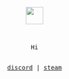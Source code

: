 <!--
**keremenci/keremenci** is a ✨ _special_ ✨ repository because its `README.md` (this file) appears on your GitHub profile.

Here are some ideas to get you started:

- 🔭 I’m currently working on ...
- 🌱 I’m currently learning ...
- 👯 I’m looking to collaborate on ...
- 🤔 I’m looking for help with ...
- 💬 Ask me about ...
- 📫 How to reach me: ...
- 😄 Pronouns: ...
- ⚡ Fun fact: ...
-->

<p align="center">
	<img width="40" src="https://user-images.githubusercontent.com/57116822/132211943-331f17f0-3081-473c-a6c4-71b8e21056d1.png">

</p>

 </br>
<p align="center">
<samp>
Hi
</samp>
</br></br>
</p>
<samp>
<p align="center">
<a href="https://discord.com/users/198546324419903499">discord</a> | <a href="https://steamcommunity.com/id/Keremenci">steam</a>
</p>
